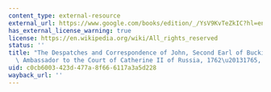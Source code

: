 ```yaml
---
content_type: external-resource
external_url: https://www.google.com/books/edition/_/YsV9KvTeZkIC?hl=en&gbpv=1
has_external_license_warning: true
license: https://en.wikipedia.org/wiki/All_rights_reserved
status: ''
title: "The Despatches and Correspondence of John, Second Earl of Buckinghamshire,\
  \ Ambassador to the Court of Catherine II of Russia, 1762\u20131765, Vol. 2"
uid: c0cb6003-423d-477a-8f66-6117a3a5d228
wayback_url: ''
---
```

